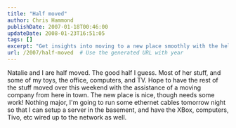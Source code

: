 ```yaml
---
title: "Half moved"
author: Chris Hammond
publishDate: 2007-01-18T00:46:00
updateDate: 2008-01-23T16:51:05
tags: []
excerpt: "Get insights into moving to a new place smoothly with the help of a local moving company. Learn how to set up your home network for maximum convenience."
url: /2007/half-moved  # Use the generated URL with year
---
```

Natalie and I are half moved. The good half I guess. Most of her stuff, and some of my toys, the office, computers, and TV. Hope to have the rest of the stuff moved over this weekend with the assistance of a moving company from here in town. The new place is nice, though needs some work! Nothing major, I'm going to run some ethernet cables tomorrow night so that I can setup a server in the basement, and have the XBox, computers, Tivo, etc wired up to the network as well. 

